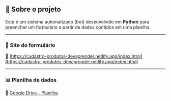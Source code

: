 ## 🤖 Sobre o projeto

Este é um sistema automatizado (bot) desenvolvido em **Python** para preencher um formulário a partir de dados contidos em uma planilha.

---

### 📄 Site do formulário
🔗 [https://cadastro-produtos-devaprender.netlify.app/index.html](https://cadastro-produtos-devaprender.netlify.app/index.html)

---

### 📊 Planilha de dados
🔗 [Google Drive - Planilha](https://drive.google.com/drive/folders/1O5981-PvouJkue2s09HUuagr7A-pWJly)
